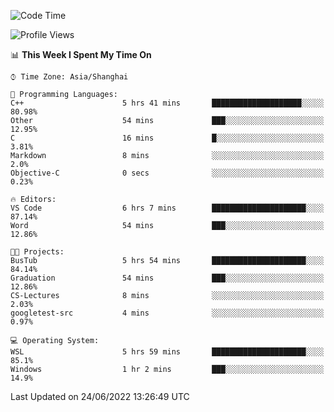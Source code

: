 <!--START_SECTION:waka-->
![Code Time](http://img.shields.io/badge/Code%20Time-136%20hrs%2054%20mins-blue)

![Profile Views](http://img.shields.io/badge/Profile%20Views-0-blue)

📊 **This Week I Spent My Time On** 

```text
⌚︎ Time Zone: Asia/Shanghai

💬 Programming Languages: 
C++                      5 hrs 41 mins       ████████████████████░░░░░   80.98% 
Other                    54 mins             ███░░░░░░░░░░░░░░░░░░░░░░   12.95% 
C                        16 mins             █░░░░░░░░░░░░░░░░░░░░░░░░   3.81% 
Markdown                 8 mins              ░░░░░░░░░░░░░░░░░░░░░░░░░   2.0% 
Objective-C              0 secs              ░░░░░░░░░░░░░░░░░░░░░░░░░   0.23%

🔥 Editors: 
VS Code                  6 hrs 7 mins        █████████████████████░░░░   87.14% 
Word                     54 mins             ███░░░░░░░░░░░░░░░░░░░░░░   12.86%

🐱‍💻 Projects: 
BusTub                   5 hrs 54 mins       █████████████████████░░░░   84.14% 
Graduation               54 mins             ███░░░░░░░░░░░░░░░░░░░░░░   12.86% 
CS-Lectures              8 mins              ░░░░░░░░░░░░░░░░░░░░░░░░░   2.03% 
googletest-src           4 mins              ░░░░░░░░░░░░░░░░░░░░░░░░░   0.97%

💻 Operating System: 
WSL                      5 hrs 59 mins       █████████████████████░░░░   85.1% 
Windows                  1 hr 2 mins         ███░░░░░░░░░░░░░░░░░░░░░░   14.9%

```


 Last Updated on 24/06/2022 13:26:49 UTC
<!--END_SECTION:waka-->